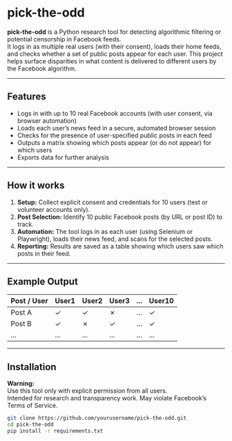 # pick-the-odd

**pick-the-odd** is a Python research tool for detecting algorithmic filtering or potential censorship in Facebook feeds.  
It logs in as multiple real users (with their consent), loads their home feeds, and checks whether a set of public posts appear for each user. This project helps surface disparities in what content is delivered to different users by the Facebook algorithm.

---

## Features

- Logs in with up to 10 real Facebook accounts (with user consent, via browser automation)
- Loads each user’s news feed in a secure, automated browser session
- Checks for the presence of user-specified public posts in each feed
- Outputs a matrix showing which posts appear (or do not appear) for which users
- Exports data for further analysis

---

## How it works

1. **Setup:** Collect explicit consent and credentials for 10 users (test or volunteer accounts only).
2. **Post Selection:** Identify 10 public Facebook posts (by URL or post ID) to track.
3. **Automation:** The tool logs in as each user (using Selenium or Playwright), loads their news feed, and scans for the selected posts.
4. **Reporting:** Results are saved as a table showing which users saw which posts in their feed.

---

## Example Output

| Post / User | User1 | User2 | User3 | ... | User10 |
|-------------|-------|-------|-------|-----|--------|
| Post A      |   ✓   |   ✓   |   ✗   | ... |   ✓    |
| Post B      |   ✓   |   ✗   |   ✓   | ... |   ✓    |
| ...         |  ...  |  ...  |  ...  | ... |  ...   |

---

## Installation

**Warning:**  
Use this tool only with explicit permission from all users.  
Intended for research and transparency work. May violate Facebook’s Terms of Service.

```bash
git clone https://github.com/yourusername/pick-the-odd.git
cd pick-the-odd
pip install -r requirements.txt
